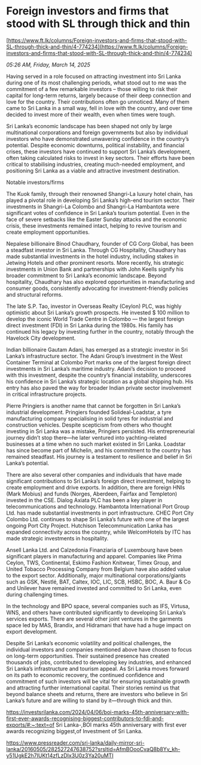# Foreign investors and firms that stood with SL through thick and thin

[https://www.ft.lk/columns/Foreign-investors-and-firms-that-stood-with-SL-through-thick-and-thin/4-774234](https://www.ft.lk/columns/Foreign-investors-and-firms-that-stood-with-SL-through-thick-and-thin/4-774234)

*05:26 AM, Friday, March 14, 2025*

Having served in a role focused on attracting investment into Sri Lanka during one of its most challenging periods, what stood out to me was the commitment of a few remarkable investors – those willing to risk their capital for long-term returns, largely because of their deep connection and love for the country. Their contributions often go unnoticed. Many of them came to Sri Lanka in a small way, fell in love with the country, and over time decided to invest more of their wealth, even when times were tough.

Sri Lanka’s economic landscape has been shaped not only by large multinational corporations and foreign governments but also by individual investors who have demonstrated unwavering confidence in the country’s potential. Despite economic downturns, political instability, and financial crises, these investors have continued to support Sri Lanka’s development, often taking calculated risks to invest in key sectors. Their efforts have been critical to stabilising industries, creating much-needed employment, and positioning Sri Lanka as a viable and attractive investment destination.

Notable investors/firms

The Kuok family, through their renowned Shangri-La luxury hotel chain, has played a pivotal role in developing Sri Lanka’s high-end tourism sector. Their investments in Shangri-La Colombo and Shangri-La Hambantota were significant votes of confidence in Sri Lanka’s tourism potential. Even in the face of severe setbacks like the Easter Sunday attacks and the economic crisis, these investments remained intact, helping to revive tourism and create employment opportunities.

Nepalese billionaire Binod Chaudhary, founder of CG Corp Global, has been a steadfast investor in Sri Lanka. Through CG Hospitality, Chaudhary has made substantial investments in the hotel industry, including stakes in Jetwing Hotels and other prominent resorts. More recently, his strategic investments in Union Bank and partnerships with John Keells signify his broader commitment to Sri Lanka’s economic landscape. Beyond hospitality, Chaudhary has also explored opportunities in manufacturing and consumer goods, consistently advocating for investment-friendly policies and structural reforms.

The late S.P. Tao, investor in Overseas Realty (Ceylon) PLC, was highly optimistic about Sri Lanka’s growth prospects. He invested $ 100 million to develop the iconic World Trade Centre in Colombo — the largest foreign direct investment (FDI) in Sri Lanka during the 1980s. His family has continued his legacy by investing further in the country, notably through the Havelock City development.

Indian billionaire Gautam Adani, has emerged as a strategic investor in Sri Lanka’s infrastructure sector. The Adani Group’s investment in the West Container Terminal at Colombo Port marks one of the largest foreign direct investments in Sri Lanka’s maritime industry. Adani’s decision to proceed with this investment, despite the country’s financial instability, underscores his confidence in Sri Lanka’s strategic location as a global shipping hub. His entry has also paved the way for broader Indian private sector involvement in critical infrastructure projects.

Pierre Pringiers is another name that cannot be forgotten in Sri Lanka’s industrial development. Pringiers founded Solideal-Loadstar, a tyre manufacturing company specialising in solid tyres for industrial and construction vehicles. Despite scepticism from others who thought investing in Sri Lanka was a mistake, Pringiers persisted. His entrepreneurial journey didn’t stop there—he later ventured into yachting-related businesses at a time when no such market existed in Sri Lanka. Loadstar has since become part of Michelin, and his commitment to the country has remained steadfast. His journey is a testament to resilience and belief in Sri Lanka’s potential.

There are also several other companies and individuals that have made significant contributions to Sri Lanka’s foreign direct investment, helping to create employment and drive exports. In addition, there are foreign HNIs (Mark Mobius) and funds (Norges, Aberdeen, Fairfax and Templeton) invested in the CSE. Dialog Axiata PLC has been a key player in telecommunications and technology. Hambantota International Port Group Ltd. has made substantial investments in port infrastructure. CHEC Port City Colombo Ltd. continues to shape Sri Lanka’s future with one of the largest ongoing Port City Project. Hutchison Telecommunication Lanka has expanded connectivity across the country, while WelcomHotels by ITC has made strategic investments in hospitality.

Ansell Lanka Ltd. and Calzedonia Finanziaria of Luxembourg have been significant players in manufacturing and apparel. Companies like Prima Ceylon, TWS, Continental, Eskimo Fashion Knitwear, Timex Group, and United Tobacco Processing Company from Belgium have also added value to the export sector. Additionally, major multinational corporations/giants such as GSK, Nestlé, BAT, Caltex, IOC, LIC, SCB, HSBC, BOC, A. Baur & Co and Unilever have remained invested and committed to Sri Lanka, even during challenging times.

In the technology and BPO space, several companies such as IFS, Virtusa, WNS, and others have contributed significantly to developing Sri Lanka’s services exports. There are several other joint ventures in the garments space led by MAS, Brandix, and Hidramani that have had a huge impact on export development.

Despite Sri Lanka’s economic volatility and political challenges, the individual investors and companies mentioned above have chosen to focus on long-term opportunities. Their sustained presence has created thousands of jobs, contributed to developing key industries, and enhanced Sri Lanka’s infrastructure and tourism appeal. As Sri Lanka moves forward on its path to economic recovery, the continued confidence and commitment of such investors will be vital for ensuring sustainable growth and attracting further international capital. Their stories remind us that beyond balance sheets and returns, there are investors who believe in Sri Lanka’s future and are willing to stand by it—through thick and thin.

https://investsrilanka.com/2024/04/06/boi-marks-45th-anniversary-with-first-ever-awards-recognising-biggest-contributors-to-fdi-and-exports/#:~:text=of Sri Lanka-,BOI marks 45th anniversary with first ever awards recognizing biggest,of Investment of Sri Lanka.

https://www.pressreader.com/sri-lanka/daily-mirror-sri-lanka/20160505/282527247638752?srsltid=AfmBOooCvaQ8b8Yv_kh-y51UgkE2h7IUKt14zfLzDIx3U0z3Ya20uMTI

